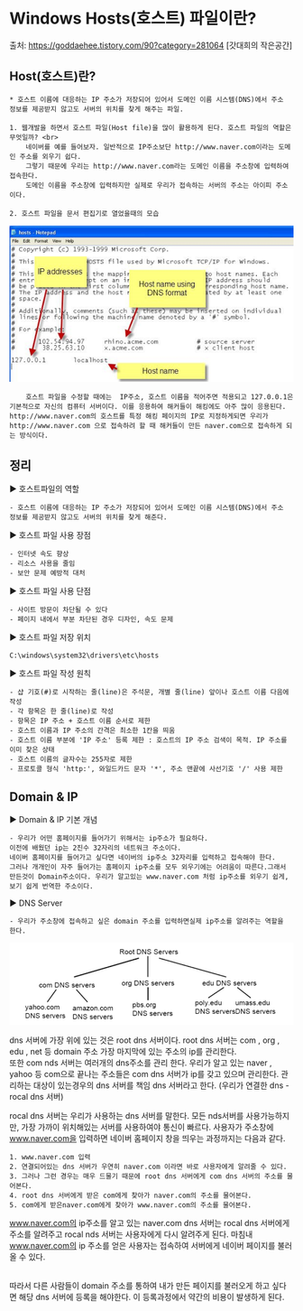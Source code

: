 # Windows Hosts(호스트) 파일이란?



출처: https://goddaehee.tistory.com/90?category=281064 [갓대희의 작은공간]

## Host(호스트)란?<br>
    * 호스트 이름에 대응하는 IP 주소가 저장되어 있어서 도메인 이름 시스템(DNS)에서 주소 정보를 제공받지 않고도 서버의 위치를 찾게 해주는 파일.

	1. 웹개발을 하면서 호스트 파일(Host file)을 많이 활용하게 된다. 호스트 파일의 역할은 무엇일까? <br>
        네이버를 예를 들어보자. 일반적으로 IP주소보단 http://www.naver.com이라는 도메인 주소를 외우기 쉽다. 
        그렇기 때문에 우리는 http://www.naver.com라는 도메인 이름을 주소창에 입력하여 접속한다.
        도메인 이름을 주소창에 입력하지만 실제로 우리가 접속하는 서버의 주소는 아이피 주소이다.
	
	2. 호스트 파일을 문서 편집기로 열었을때의 모습
![img_1](img/img_1.jpg)
        
        호스트 파일을 수정할 때에는  IP주소, 호스트 이름을 적어주면 적용되고 127.0.0.1은 기본적으로 자신의 컴퓨터 서버이다. 이를 응용하여 해커들이 해킹에도 아주 많이 응용된다. http://www.naver.com의 호스트를 특정 해킹 페이지의 IP로 지정하게되면 우리가 http://www.naver.com 으로 접속하려 할 때 해커들이 만든 naver.com으로 접속하게 되는 방식이다.

## 정리

▶ 호스트파일의 역할

    - 호스트 이름에 대응하는 IP 주소가 저장되어 있어서 도메인 이름 시스템(DNS)에서 주소 정보를 제공받지 않고도 서버의 위치를 찾게 해준다.

▶ 호스트 파일 사용 장점

    - 인터넷 속도 향상
    - 리소스 사용을 줄임
    - 보안 문제 예방적 대처

▶ 호스트 파일 사용 단점

    - 사이트 방문이 차단될 수 있다
    - 페이지 내에서 부분 차단된 경우 디자인, 속도 문제

▶ 호스트 파일 저장 위치

    C:\windows\system32\drivers\etc\hosts

▶ 호스트 파일 작성 원칙

    - 샵 기호(#)로 시작하는 줄(line)은 주석문, 개별 줄(line) 앞이나 호스트 이름 다음에 작성
    - 각 항목은 한 줄(line)로 작성
    - 항목은 IP 주소 + 호스트 이름 순서로 제한
    - 호스트 이름과 IP 주소의 간격은 최소한 1칸을 띄움
    - 호스트 이름 부분에 'IP 주소' 등록 제한 : 호스트의 IP 주소 검색이 목적. IP 주소를 이미 찾은 상태
    - 호스트 이름의 글자수는 255자로 제한
    - 프로토콜 형식 'http:', 와일드카드 문자 '*', 주소 맨끝에 사선기호 '/' 사용 제한

## Domain & IP

▶ Domain & IP 기본 개념

    - 우리가 어떤 홈페이지를 들어가기 위해서는 ip주소가 필요하다.  
    이전에 배웠던 ip는 2진수 32자리의 네트워크 주소이다. 
    네이버 홈페이지를 들어가고 싶다면 네이버의 ip주소 32자리를 입력하고 접속해야 한다. 
    그러나 개개인이 자주 들어가는 홈페이지 ip주소를 모두 외우기에는 어려움이 따른다.그래서 만든것이 Domain주소이다. 우리가 알고있는 www.naver.com 처럼 ip주소를 외우기 쉽게, 보기 쉽게 번역한 주소이다.

▶ DNS Server<BR>

    - 우리가 주소창에 접속하고 싶은 domain 주소를 입력하면실제 ip주소를 알려주는 역할을 한다.

![img_1](img/img_2.png)

dns 서버에 가장 위에 있는 것은 root dns 서버이다. root dns 서버는 com , org , edu , net 등 domain 주소 가장 마지막에 있는 주소의 ip를 관리한다. 
<BR>
또한 com nds 서버는 여러개의 dns주소를 관리 한다. 우리가 알고 있는 naver , yahoo 등 com으로 끝나는
주소들은 com dns 서버가 ip를 갖고 있으며 관리한다. 관리하는 대상이 있는경우의 dns 서버를 책임 dns 서버라고 한다. (우리가 연결한 dns - rocal dns 서버)
<BR>

rocal dns 서버는 우리가 사용하는 dns 서버를 말한다. 모든 nds서버를 사용가능하지만, 가장 가까이 위치해있는 서버를 사용하여야 통신이 빠르다.
사용자가 주소창에 www.naver.com을  입력하면  네이버 홈페이지 창을 띄우는 과정까지는 다음과 같다.

    1. www.naver.com 입력
    2. 연결되어있는 dns 서버가 우연히 naver.com 이라면 바로 사용자에게 알려줄 수 있다.
    3. 그러나 그런 경우는 매우 드물기 때문에 root dns 서버에게 com dns 서버의 주소를 물어본다.
    4. root dns 서버에게 받은 com에게 찾아가 naver.com의 주소를 물어본다. 
    5. com에게 받은naver.com에게 찾아가 www.naver.com의 주소를 물어본다.

www.naver.com의  ip주소를 알고 있는 naver.com dns 서버는 rocal dns 서버에게 주소를 알려주고 rocal nds 서버는 사용자에게 다시 알려주게 된다. 마침내 www.naver.com의 ip 주소를 얻은 사용자는 접속하여 서버에게 네이버 페이지를 불러올 수 있다.

<BR>
따라서 다른 사람들이 domain 주소를 통하여 내가 만든 페이지를 불러오게 하고 싶다면
해당 dns 서버에 등록을 해야한다.  이 등록과정에서 약간의 비용이 발생하게 된다.

